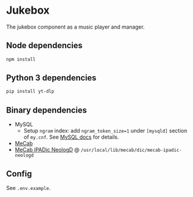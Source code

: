 # Jukebox

The jukebox component as a music player and manager.

## Node dependencies

```bash
npm install
```

## Python 3 dependencies

```bash
pip install yt-dlp
```


## Binary dependencies

- MySQL
  - Setup `ngram` index: add `ngram_token_size=1` under `[mysqld]` section of
    `my.cnf`. See
    [MySQL docs](https://dev.mysql.com/doc/refman/8.0/en/fulltext-search-ngram.html)
    for details.
- [MeCab](https://taku910.github.io/mecab/)
- [MeCab IPADic NeologD](https://github.com/neologd/mecab-ipadic-neologd) @
  `/usr/local/lib/mecab/dic/mecab-ipadic-neologd`


## Config

See `.env.example`.

